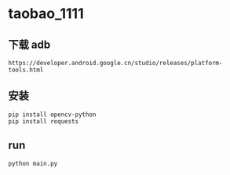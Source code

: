 # taobao_1111


## 下载 adb 
    https://developer.android.google.cn/studio/releases/platform-tools.html
## 安装 
    pip install opencv-python 
    pip install requests
## run
    python main.py
